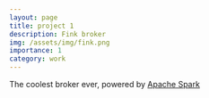 ```yaml
---
layout: page
title: project 1
description: Fink broker
img: /assets/img/fink.png
importance: 1
category: work
---
```


The coolest broker ever, powered by [Apache Spark](https://spark.apache.org)
